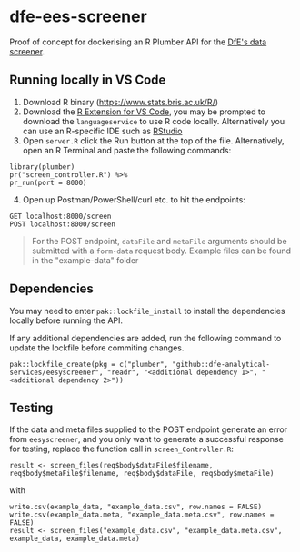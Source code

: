 # dfe-ees-screener

Proof of concept for dockerising an R Plumber API for the [DfE's data screener](https://github.com/dfe-analytical-services/eesyscreener).

## Running locally in VS Code

1. Download R binary (https://www.stats.bris.ac.uk/R/)
2. Download the [R Extension for VS Code](https://marketplace.visualstudio.com/items?itemName=REditorSupport.r), you may be prompted to download the `languageservice` to use R code locally. Alternatively you can use an R-specific IDE such as [RStudio](https://posit.co/download/rstudio-desktop/)
3. Open `server.R` click the Run button at the top of the file. Alternatively, open an R Terminal and paste the following commands:

```
library(plumber)
pr("screen_controller.R") %>%
pr_run(port = 8000)
```

4. Open up Postman/PowerShell/curl etc. to hit the endpoints:

```
GET localhost:8000/screen
POST localhost:8000/screen
```
> For the POST endpoint, `dataFile` and `metaFile` arguments should be submitted with a `form-data` request body. Example files can be found in the "example-data" folder

## Dependencies

You may need to enter `pak::lockfile_install` to install the dependencies locally before running the API.

If any additional dependencies are added, run the following command to update the lockfile before commiting changes.

```
pak::lockfile_create(pkg = c("plumber", "github::dfe-analytical-services/eesyscreener", "readr", "<additional dependency 1>", "<additional dependency 2>"))
```

## Testing

If the data and meta files supplied to the POST endpoint generate an error from `eesyscreener`, and you only want to generate a successful response for testing, replace the function call in `screen_Controller.R`:

```
result <- screen_files(req$body$dataFile$filename, req$body$metaFile$filename, req$body$dataFile, req$body$metaFile)
```

with

```
write.csv(example_data, "example_data.csv", row.names = FALSE)
write.csv(example_data.meta, "example_data.meta.csv", row.names = FALSE)
result <- screen_files("example_data.csv", "example_data.meta.csv", example_data, example_data.meta)
```
